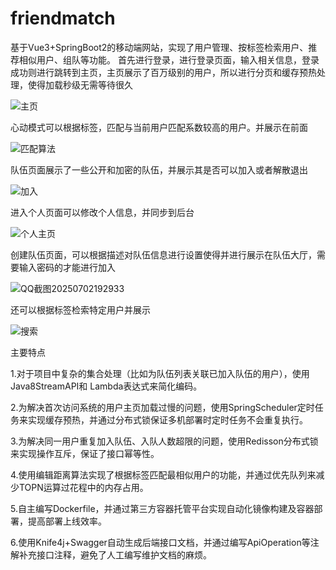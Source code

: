 # friendmatch
基于Vue3+SpringBoot2的移动端网站，实现了用户管理、按标签检索用户、推荐相似用户、组队等功能。
首先进行登录，进行登录页面，输入相关信息，登录成功则进行跳转到主页，主页展示了百万级别的用户，所以进行分页和缓存预热处理，使得加载秒级无需等待很久

![主页](https://github.com/user-attachments/assets/0125a9e9-861c-43ac-ab35-5abd4824d3d4)

心动模式可以根据标签，匹配与当前用户匹配系数较高的用户。并展示在前面

![匹配算法](https://github.com/user-attachments/assets/4fb948dc-38cc-4694-be9d-0a6728d5b24e)

队伍页面展示了一些公开和加密的队伍，并展示其是否可以加入或者解散退出

![加入](https://github.com/user-attachments/assets/e59ac8ed-72a4-427c-99bb-a925d736b9d5)

进入个人页面可以修改个人信息，并同步到后台

![个人主页](https://github.com/user-attachments/assets/0cbda2a4-e7dd-4a98-822a-307a0c9abf09)

创建队伍页面，可以根据描述对队伍信息进行设置使得并进行展示在队伍大厅，需要输入密码的才能进行加入

![QQ截图20250702192933](https://github.com/user-attachments/assets/4b3050c9-7b59-4db6-b501-51c3a7794dbc)

还可以根据标签检索特定用户并展示

![搜索](https://github.com/user-attachments/assets/57e61362-eeee-4e0f-8d29-461902ac7d90)

主要特点

1.对于项目中复杂的集合处理（比如为队伍列表关联已加入队伍的用户），使用Java8StreamAPI和 Lambda表达式来简化编码。

2.为解决首次访问系统的用户主页加载过慢的问题，使用SpringScheduler定时任务来实现缓存预热，并通过分布式锁保证多机部署时定时任务不会重复执行。

3.为解决同一用户重复加入队伍、入队人数超限的问题，使用Redisson分布式锁来实现操作互斥，保证了接口幂等性。

4.使用编辑距离算法实现了根据标签匹配最相似用户的功能，并通过优先队列来减少TOPN运算过花程中的内存占用。

5.自主编写Dockerfile，并通过第三方容器托管平台实现自动化镜像构建及容器部署，提高部署上线效率。

6.使用Knife4j+Swagger自动生成后端接口文档，并通过编写ApiOperation等注解补充接口注释，避免了人工编写维护文档的麻烦。
